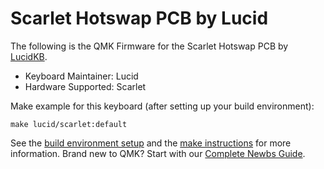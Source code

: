# Scarlet Hotswap PCB by Lucid

The following is the QMK Firmware for the Scarlet Hotswap PCB by [LucidKB](http://www.lucidkb.cm).
* Keyboard Maintainer: Lucid
* Hardware Supported: Scarlet

Make example for this keyboard (after setting up your build environment):

    make lucid/scarlet:default

See the [build environment setup](https://docs.qmk.fm/#/getting_started_build_tools) and the [make instructions](https://docs.qmk.fm/#/getting_started_make_guide) for more information. Brand new to QMK? Start with our [Complete Newbs Guide](https://docs.qmk.fm/#/newbs).
